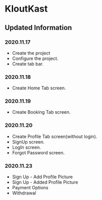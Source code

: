 # KloutKast

## Updated Information

### 2020.11.17
- Create the project
- Configure the project.
- Create tab bar.

### 2020.11.18
- Create Home Tab screen.

### 2020.11.19
- Create Booking Tab screen.

### 2020.11.20
- Create Profile Tab screen(without login).
- SignUp screen.
- LogIn screen.
- Forgot Password screen.

### 2020.11.23
- Sign Up - Add Profile Picture
- Sign Up - Added Profile Picture
- Payment Options
- Withdrawal